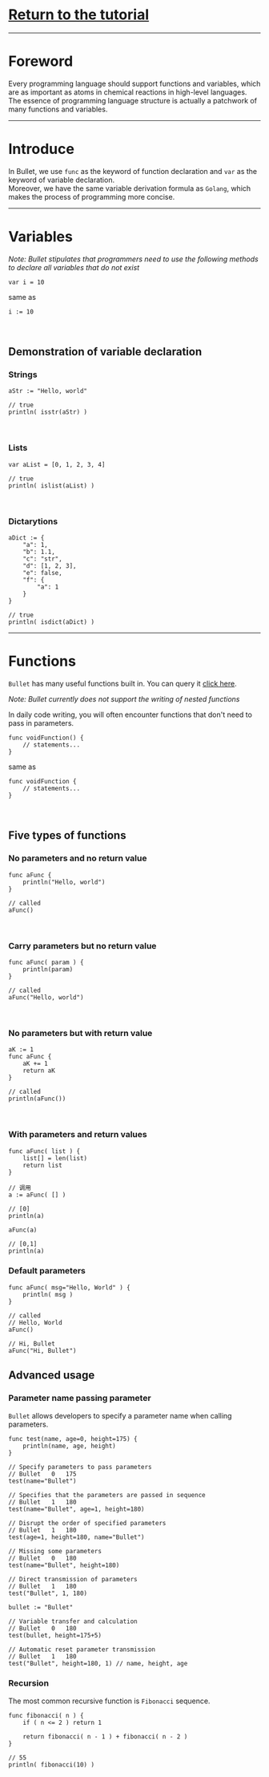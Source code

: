 # [Return to the tutorial](README.md)
***
# Foreword
Every programming language should support functions and variables, which are as important as atoms in chemical reactions in high-level languages.
<br>
The essence of programming language structure is actually a patchwork of many functions and variables.
***
# Introduce
In Bullet, we use `func` as the keyword of function declaration and `var` as the keyword of variable declaration.
<br>
Moreover, we have the same variable derivation formula as `Golang`, which makes the process of programming more concise.
***
# Variables
_Note: Bullet stipulates that programmers need to use the following methods to declare all variables that do not exist_

```bullet
var i = 10
```
same as
<br>

```bullet
i := 10
```
<br>

## Demonstration of variable declaration
### Strings
```bullet
aStr := "Hello, world"

// true
println( isstr(aStr) )
```
<br>

### Lists
```bullet
var aList = [0, 1, 2, 3, 4]

// true
println( islist(aList) )
```
<br>

### Dictarytions
```bullet
aDict := {
    "a": 1,
    "b": 1.1,
    "c": "str",
    "d": [1, 2, 3],
    "e": false,
    "f": {
        "a": 1
    }
}

// true
println( isdict(aDict) )
```
***
# Functions
`Bullet` has many useful functions built in. You can query it [click here](builtFunc.md).

_Note: Bullet currently does not support the writing of nested functions_

In daily code writing, you will often encounter functions that don't need to pass in parameters.
<br>
```bullet
func voidFunction() {
    // statements...
}
```
same as
```bullet
func voidFunction {
    // statements...
}
```
<br>

## Five types of functions
### No parameters and no return value
```bullet
func aFunc {
    println("Hello, world")
}

// called
aFunc()
```
<br>

### Carry parameters but no return value
```bullet
func aFunc( param ) {
    println(param)
}

// called
aFunc("Hello, world")
```
<br>

### No parameters but with return value
```bullet
aK := 1
func aFunc {
    aK += 1
    return aK
}

// called
println(aFunc())
```
<br>

### With parameters and return values
```bullet
func aFunc( list ) {
    list[] = len(list)
    return list
}

// 调用
a := aFunc( [] )

// [0]
println(a)

aFunc(a)

// [0,1]
println(a)
```
### Default parameters
```bullet
func aFunc( msg="Hello, World" ) {
    println( msg )
}

// called
// Hello, World
aFunc()

// Hi, Bullet
aFunc("Hi, Bullet")
```
## Advanced usage
### Parameter name passing parameter
`Bullet` allows developers to specify a parameter name when calling parameters.
<br>
```bullet
func test(name, age=0, height=175) {
    println(name, age, height)
}

// Specify parameters to pass parameters
// Bullet	0	175
test(name="Bullet")

// Specifies that the parameters are passed in sequence
// Bullet	1	180
test(name="Bullet", age=1, height=180)

// Disrupt the order of specified parameters
// Bullet	1	180
test(age=1, height=180, name="Bullet")

// Missing some parameters
// Bullet	0	180
test(name="Bullet", height=180)

// Direct transmission of parameters
// Bullet	1	180
test("Bullet", 1, 180)

bullet := "Bullet"

// Variable transfer and calculation
// Bullet	0	180
test(bullet, height=175+5)

// Automatic reset parameter transmission
// Bullet	1	180
test("Bullet", height=180, 1) // name, height, age
```
### Recursion
The most common recursive function is `Fibonacci` sequence.
```bullet
func fibonacci( n ) {
    if ( n <= 2 ) return 1
    
    return fibonacci( n - 1 ) + fibonacci( n - 2 )
}

// 55
println( fibonacci(10) )
```